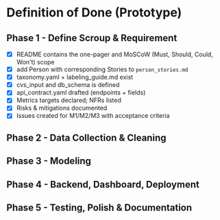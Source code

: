 # Definition of Done (Prototype)

## Phase 1 - Define Scroup & Requirement
 - [x] README contains the one-pager and MoSCoW (Must, Should, Could, Won't) scope
 - [x] add Person with corresponding Stories to ``person_stories.md``
 - [x] taxonomy.yaml + labeling_guide.md exist
 - [x] cvs_input and db_schema is defined
 - [x] api_contract.yaml drafted (endpoints + fields)
 - [x] Metrics targets declared; NFRs listed
 - [x] Risks & mitigations documented
 - [x] Issues created for M1/M2/M3 with acceptance criteria

## Phase 2 - Data Collection & Cleaning 

## Phase 3 - Modeling

## Phase 4 - Backend, Dashboard, Deployment

## Phase 5 - Testing, Polish & Documentation


